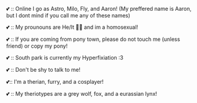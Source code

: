 💕 :: Online I go as Astro, Milo, Fly, and Aaron! (My preffered name is Aaron, but I dont mind if you call me any of these names)

💕 :: My prounouns are He/It 🏳️‍⚧️ and im a homosexual!

💕 :: If you are coming from pony town, please do not touch me (unless friend) or copy my pony!

💕 :: South park is currently my Hyperfixiation :3

💕 :: Don't be shy to talk to me! 

💕:: I'm a therian, furry, and a cosplayer! 

💕 :: My theriotypes are a grey wolf, fox, and a eurassian lynx!
